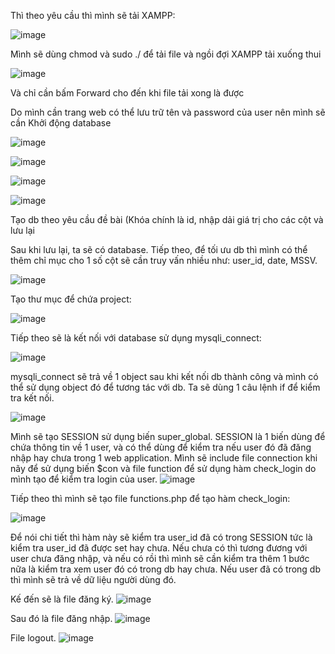 Thì theo yêu cầu thì mình sẽ tải XAMPP:

![image](https://github.com/Ash-Dust/Web_Project/assets/120457430/a1381bbc-c21d-42f1-9eda-811c2891ed8e)

Mình sẽ dùng chmod và sudo ./ để tải file và ngồi đợi XAMPP tải xuống thui

![image](https://github.com/Ash-Dust/Web_Project/assets/120457430/a0f2c1ad-375b-4473-8034-336fa86d9d5e)

Và chỉ cần bấm Forward cho đến khi file tải xong là được

Do mình cần trang web có thể lưu trữ tên và password của user nên mình sẽ cần Khởi động database

![image](https://github.com/Ash-Dust/Web_Project/assets/120457430/cfa8f299-4192-4885-a200-1825f2ebabb0)

![image](https://github.com/Ash-Dust/Web_Project/assets/120457430/4a9678c6-260e-48fd-9499-a4bce5836e1a)

![image](https://github.com/Ash-Dust/Web_Project/assets/120457430/6bae02b4-61f2-4a3e-87c5-151337249ab0)

![image](https://github.com/Ash-Dust/Web_Project/assets/120457430/9fa900ed-5521-481b-a8fb-61354e1ca25f)

Tạo db theo yêu cầu đề bài (Khóa chính là id, nhập dải giá trị cho các cột và lưu lại

Sau khi lưu lại, ta sẽ có database. Tiếp theo, để tối ưu db thì mình có thể thêm chỉ mục cho 1 số cột sẽ cần truy vấn nhiều như: user_id, date, MSSV.

![image](https://github.com/Ash-Dust/Web_Project/assets/120457430/c5bcf517-8041-4be2-8f4b-5c0905d4f25c)

Tạo thư mục để chứa project:

![image](https://github.com/Ash-Dust/Web_Project/assets/120457430/0cc3b503-998a-4c06-867f-cd7c64b77acf)

Tiếp theo sẽ là kết nối với database sử dụng mysqli_connect:

![image](https://github.com/Ash-Dust/Web_Project/assets/120457430/c90d80d5-eb59-4667-b2cd-3c91a8a06776)

mysqli_connect sẽ trả về 1 object sau khi kết nối db thành công và mình có thể sử dụng object đó để tương tác với db. Ta sẽ dùng 1 câu lệnh if để kiểm tra kết nối.

![image](https://github.com/Ash-Dust/Web_Project/assets/120457430/14acdf08-6e4c-4d79-bfae-97b26637c5e0)

Mình sẽ tạo SESSION sử dụng biến super_global. SESSION là 1 biến dùng để chứa thông tin về 1 user, và có thể dùng để kiểm tra nếu user đó đã đăng nhập hay chưa trong 1 web application.
Mình sẽ include file connection khi nãy để sử dụng biến $con và file function để sử dụng hàm check_login do mình tạo để kiểm tra login của user.
![image](https://github.com/Ash-Dust/Web_Project/assets/120457430/6d405130-e6eb-4a88-87b1-66827a064472)

Tiếp theo thì mình sẽ tạo file functions.php để tạo hàm check_login:

![image](https://github.com/Ash-Dust/Web_Project/assets/120457430/23bdf596-cc2f-4fc5-8be9-940552e075fe)

Để nói chi tiết thì hàm này sẽ kiểm tra user_id đã có trong SESSION tức là kiểm tra user_id đã được set hay chưa. Nếu chưa có thì tương đương với user chưa đăng nhập, và nếu có rồi thì mình sẽ cần kiểm tra thêm 1 bước nữa là kiểm tra xem user đó có trong db hay chưa. Nếu user đã có trong db thì mình sẽ trả về dữ liệu người dùng đó.

Kế đến sẽ là file đăng ký.
![image](https://github.com/Ash-Dust/Web_Project/assets/120457430/02dc0ce0-9514-4f75-8837-91ee1c8713d8)

Sau đó là file đăng nhập.
![image](https://github.com/Ash-Dust/Web_Project/assets/120457430/66e32ac9-c993-4887-83e5-32ef374ae7f1)

File logout.
![image](https://github.com/Ash-Dust/Web_Project/assets/120457430/ab20f4b6-cd19-407d-9615-301167380d78)


